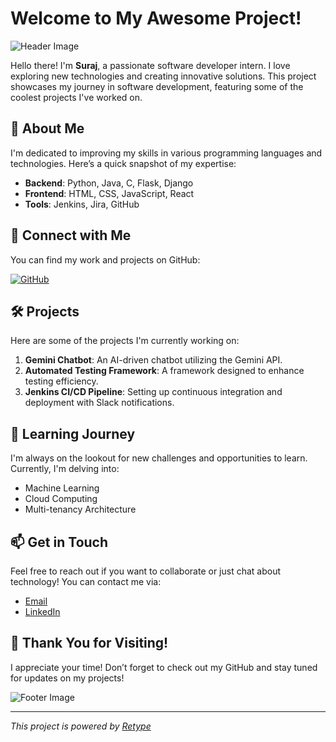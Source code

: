 # Welcome to My Awesome Project!

![Header Image](https://source.unsplash.com/1600x400/?technology)

Hello there! I'm **Suraj**, a passionate software developer intern. I love exploring new technologies and creating innovative solutions. This project showcases my journey in software development, featuring some of the coolest projects I've worked on.

## 🚀 About Me

I'm dedicated to improving my skills in various programming languages and technologies. Here’s a quick snapshot of my expertise:

- **Backend**: Python, Java, C, Flask, Django
- **Frontend**: HTML, CSS, JavaScript, React
- **Tools**: Jenkins, Jira, GitHub

## 🔗 Connect with Me

You can find my work and projects on GitHub:

[![GitHub](https://img.icons8.com/material-outlined/24/000000/github.png)](https://github.com/suraj0-11)

## 🛠️ Projects

Here are some of the projects I'm currently working on:

1. **Gemini Chatbot**: An AI-driven chatbot utilizing the Gemini API.
2. **Automated Testing Framework**: A framework designed to enhance testing efficiency.
3. **Jenkins CI/CD Pipeline**: Setting up continuous integration and deployment with Slack notifications.

## 🌱 Learning Journey

I'm always on the lookout for new challenges and opportunities to learn. Currently, I'm delving into:

- Machine Learning
- Cloud Computing
- Multi-tenancy Architecture

## 📫 Get in Touch

Feel free to reach out if you want to collaborate or just chat about technology! You can contact me via:

- [Email](mailto:your-email@example.com)
- [LinkedIn](https://www.linkedin.com/in/your-linkedin/)

## 🎉 Thank You for Visiting!

I appreciate your time! Don’t forget to check out my GitHub and stay tuned for updates on my projects!

![Footer Image](https://source.unsplash.com/1600x200/?coding)

---

*This project is powered by [Retype](https://retype.com/)*
